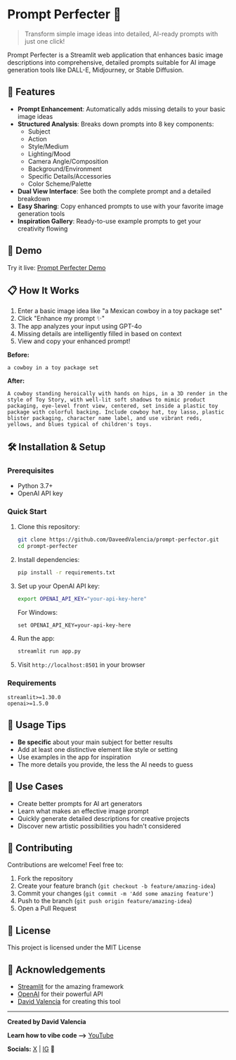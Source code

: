 # Prompt Perfecter 🎨

> Transform simple image ideas into detailed, AI-ready prompts with just one click!

Prompt Perfecter is a Streamlit web application that enhances basic image descriptions into comprehensive, detailed prompts suitable for AI image generation tools like DALL-E, Midjourney, or Stable Diffusion.

## 🌟 Features

- **Prompt Enhancement**: Automatically adds missing details to your basic image ideas
- **Structured Analysis**: Breaks down prompts into 8 key components:
  - Subject
  - Action
  - Style/Medium
  - Lighting/Mood
  - Camera Angle/Composition
  - Background/Environment
  - Specific Details/Accessories
  - Color Scheme/Palette
- **Dual View Interface**: See both the complete prompt and a detailed breakdown
- **Easy Sharing**: Copy enhanced prompts to use with your favorite image generation tools
- **Inspiration Gallery**: Ready-to-use example prompts to get your creativity flowing

## 🚀 Demo

Try it live: [Prompt Perfecter Demo](https://imagepromptbuilder.com)

## 📋 How It Works

1. Enter a basic image idea like "a Mexican cowboy in a toy package set"
2. Click "Enhance my prompt ✨"
3. The app analyzes your input using GPT-4o
4. Missing details are intelligently filled in based on context
5. View and copy your enhanced prompt!

**Before:**
```
a cowboy in a toy package set
```

**After:**
```
A cowboy standing heroically with hands on hips, in a 3D render in the style of Toy Story, with well-lit soft shadows to mimic product packaging, eye-level front view, centered, set inside a plastic toy package with colorful backing. Include cowboy hat, toy lasso, plastic blister packaging, character name label, and use vibrant reds, yellows, and blues typical of children's toys.
```

## 🛠️ Installation & Setup

### Prerequisites

- Python 3.7+
- OpenAI API key

### Quick Start

1. Clone this repository:
   ```bash
   git clone https://github.com/DaveedValencia/prompt-perfector.git
   cd prompt-perfecter
   ```

2. Install dependencies:
   ```bash
   pip install -r requirements.txt
   ```

3. Set up your OpenAI API key:
   ```bash
   export OPENAI_API_KEY="your-api-key-here"
   ```
   For Windows:
   ```
   set OPENAI_API_KEY=your-api-key-here
   ```

4. Run the app:
   ```bash
   streamlit run app.py
   ```

5. Visit `http://localhost:8501` in your browser

### Requirements

```
streamlit>=1.30.0
openai>=1.5.0
```

## 📝 Usage Tips

- **Be specific** about your main subject for better results
- Add at least one distinctive element like style or setting
- Use examples in the app for inspiration
- The more details you provide, the less the AI needs to guess

## 🔮 Use Cases

- Create better prompts for AI art generators
- Learn what makes an effective image prompt
- Quickly generate detailed descriptions for creative projects
- Discover new artistic possibilities you hadn't considered

## 🤝 Contributing

Contributions are welcome! Feel free to:

1. Fork the repository
2. Create your feature branch (`git checkout -b feature/amazing-idea`)
3. Commit your changes (`git commit -m 'Add some amazing feature'`)
4. Push to the branch (`git push origin feature/amazing-idea`)
5. Open a Pull Request

## 📄 License

This project is licensed under the MIT License

## 🙏 Acknowledgements

- [Streamlit](https://streamlit.io/) for the amazing framework
- [OpenAI](https://openai.com/) for their powerful API
- [David Valencia](https://github.com/DaveedValencia) for creating this tool

---

**Created by David Valencia**

**Learn how to vibe code -->** [YouTube](https://youtube.com/@DaveedValencia)

**Socials:** [X](https://x.com/DaveedValencia) | [IG](https://instagram.com/DaveedValencia) 🚀
